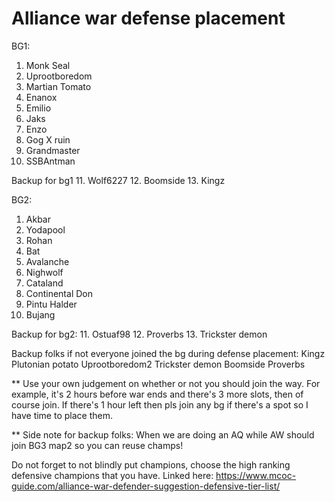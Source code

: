 # Alliance war defense placement
BG1: 

1. Monk Seal
2. Uprootboredom
3. Martian Tomato
4. Enanox
5. Emilio
6. Jaks
7. Enzo
8. Gog X ruin
9. Grandmaster
10. SSBAntman

Backup for bg1
11. Wolf6227
12. Boomside
13. Kingz

BG2:
1. Akbar
2. Yodapool
3. Rohan
4. Bat
5. Avalanche
6. Nighwolf
7. Cataland
8. Continental Don
9. Pintu Halder
10. Bujang

Backup for bg2: 
11. Ostuaf98
12. Proverbs
13. Trickster demon


Backup folks if not everyone joined the bg during defense placement:
Kingz
Plutonian potato
Uprootboredom2
Trickster demon
Boomside
Proverbs

** Use your own judgement on whether or not you should join the way. For example, it's 2 hours before war ends and there's 3 more slots, then of course join. If there's 1 hour left then pls join any bg if there's a spot so I have time to place them.

** Side note for backup folks: When we are doing an AQ while AW should join BG3 map2 so you can reuse champs!

Do not forget to not blindly put champions, choose the high ranking defensive champions that you have. Linked here: https://www.mcoc-guide.com/alliance-war-defender-suggestion-defensive-tier-list/

